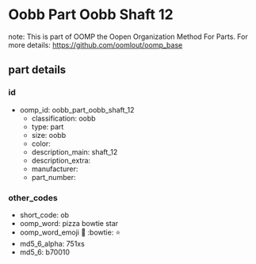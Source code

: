 # Oobb Part Oobb Shaft 12  

note: This is part of OOMP the Oopen Organization Method For Parts. For more details: https://github.com/oomlout/oomp_base

##  part details





### id
* oomp_id: oobb_part_oobb_shaft_12
  * classification: oobb
  * type: part
  * size: oobb
  * color: 
  * description_main: shaft_12
  * description_extra: 
  * manufacturer: 
  * part_number: 

### other_codes
* short_code: ob
* oomp_word: pizza bowtie star
* oomp_word_emoji :pizza: :bowtie: :star:
* md5_6_alpha: 751xs
* md5_6: b70010